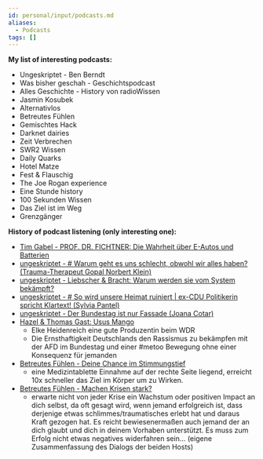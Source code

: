 ```yaml
---
id: personal/input/podcasts.md
aliases:
  - Podcasts
tags: []
---
```

**My list of interesting podcasts:**

- Ungeskriptet - Ben Berndt
- Was bisher geschah - Geschichtspodcast
- Alles Geschichte - History von radioWissen
- Jasmin Kosubek
- Alternativlos
- Betreutes Fühlen
- Gemischtes Hack
- Darknet dairies
- Zeit Verbrechen
- SWR2 Wissen
- Daily Quarks
- Hotel Matze
- Fest & Flauschig
- The Joe Rogan experience
- Eine Stunde history
- 100 Sekunden Wissen
- Das Ziel ist im Weg
- Grenzgänger

**History of podcast listening (only interesting one):**

- [Tim Gabel - PROF. DR. FICHTNER: Die Wahrheit über E-Autos und Batterien](https://open.spotify.com/episode/165hhcwXAgysTDzMsU25xa?si=63bd37b146ba43dd)
- [ungeskriptet - # Warum geht es uns schlecht, obwohl wir alles haben? (Trauma-Therapeut Gopal Norbert Klein)](https://open.spotify.com/episode/78P5wWayXlDo5NVsWanYZJ?si=675b79c053c548ad)
- [ungeskriptet - Liebscher & Bracht: Warum werden sie vom System bekämpft?](https://open.spotify.com/episode/06LZddmUkv8cIVP5yxoKAe?si=754d91c965a64585)
- [ungeskriptet - # So wird unsere Heimat ruiniert | ex-CDU Politikerin spricht Klartext! (Sylvia Pantel)](https://open.spotify.com/episode/2hdBV5rKCqX8YVDKARrvEk?si=489299a0484d49a4)
- [ungeskriptet - Der Bundestag ist nur Fassade (Joana Cotar)](https://open.spotify.com/episode/5oAZwhNnCuS5ZznD5sq7BE?si=f348390a02454cab)
- [Hazel & Thomas Gast: Usus Mango](https://youtu.be/ExbLAF2kzGw)
	 - Elke Heidenreich eine gute Produzentin beim WDR
	 - Die Ernsthaftigkeit Deutschlands den Rassismus zu bekämpfen mit der AFD im Bundestag und einer #metoo Bewegung ohne einer Konsequenz für jemanden
- [Betreutes Fühlen - Deine Chance im Stimmungstief](https://podcasts.apple.com/de/podcast/deine-chance-im-stimmungstief/id1478101145?i=1000583742294&l=en)
	- eine Medizintablette Einnahme auf der rechte Seite liegend, erreicht 10x schneller das Ziel im Körper um zu Wirken.
- [Betreutes Fühlen - Machen Krisen stark?](https://open.spotify.com/episode/25CH7Rb4lzQlvxrY6tUQVL?si=ecdbcb2c9a5846a3)
	 - erwarte nicht von jeder Krise ein Wachstum oder positiven Impact an dich selbst, da oft gesagt wird, wenn jemand erfolgreich ist, dass
   derjenige etwas schlimmes/traumatisches erlebt hat und daraus Kraft gezogen hat. Es reicht bewiesenermaßen auch jemand der an dich
   glaubt und dich in deinem Vorhaben unterstützt. Es muss zum Erfolg nicht etwas negatives widerfahren sein... (eigene Zusammenfassung des
       Dialogs der beiden Hosts)


